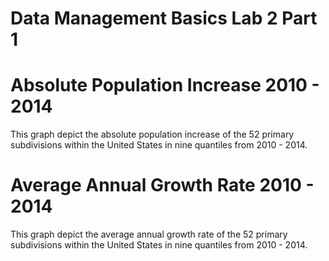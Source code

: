 # Data Management Basics Lab 2 Part 1

# Absolute Population Increase 2010 - 2014

This graph depict the absolute population increase of the 52 primary subdivisions within the United States in nine quantiles from 2010 - 2014.

# Average Annual Growth Rate 2010 - 2014

This graph depict the average annual growth rate of the 52 primary subdivisions within the United States in nine quantiles from 2010 - 2014.

